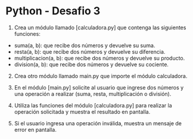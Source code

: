 # Python - Desafio 3

1. Crea un módulo llamado [calculadora.py] que contenga las siguientes funciones:

- suma(a, b): que recibe dos números y devuelve su suma.
- resta(a, b): que recibe dos números y devuelve su diferencia.
- multiplicacion(a, b): que recibe dos números y devuelve su producto.
- division(a, b): que recibe dos números y devuelve su cociente.

2. Crea otro módulo llamado main.py que importe el módulo calculadora.

3. En el módulo [main.py] solicite al usuario que ingrese dos números y una operación a realizar (suma, resta, multiplicación o división).

4. Utiliza las funciones del módulo [calculadora.py] para realizar la operación solicitada y muestra el resultado en pantalla.

5. Si el usuario ingresa una operación inválida, muestra un mensaje de error en pantalla.
